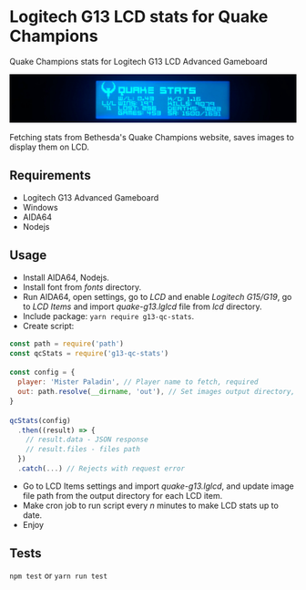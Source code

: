 # Logitech G13 LCD stats for Quake Champions

Quake Champions stats for Logitech G13 LCD Advanced Gameboard

![banner](/banner.jpg)

Fetching stats from Bethesda's Quake Champions website, saves images to display them on LCD.

## Requirements

- Logitech G13 Advanced Gameboard
- Windows
- AIDA64
- Nodejs

## Usage

- Install AIDA64, Nodejs.
- Install font from *fonts* directory.
- Run AIDA64, open settings, go to *LCD* and enable *Logitech G15/G19*, go to *LCD Items* and import *quake-g13.lglcd* file from *lcd* directory.
- Include package: `yarn require g13-qc-stats`.
- Create script:

```javascript
const path = require('path')
const qcStats = require('g13-qc-stats')

const config = {
  player: 'Mister Paladin', // Player name to fetch, required
  out: path.resolve(__dirname, 'out'), // Set images output directory, required
}

qcStats(config)
  .then((result) => {
    // result.data - JSON response
    // result.files - files path
  })
  .catch(...) // Rejects with request error
```

- Go to LCD Items settings and import *quake-g13.lglcd*, and update image file path from the output directory for each LCD item.
- Make cron job to run script every *n* minutes to make LCD stats up to date.
- Enjoy

## Tests

`npm test` or `yarn run test`